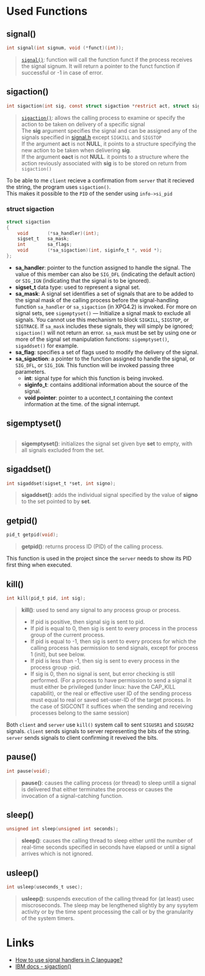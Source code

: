 # Used Functions

## signal()
```c
int signal(int signum, void (*funct)(int));
```
> [`signal()`](https://man7.org/linux/man-pages/man7/signal.7.html): function will call the function funct if the process receives the signal signum.
> It will return a pointer to the funct function if successful or -1 in case of error.

## sigaction()
```c
int sigaction(int sig, const struct sigaction *restrict act, struct sigaction *restrict oact);
```
> [`sigaction()`](https://man7.org/linux/man-pages/man2/sigaction.2.html): allows the calling process to examine or specify the action to be taken on delivery of a specific signal \
> The __sig__ argument specifies the signal and can be assigned any of the signals specified in [signal.h](https://docs.oracle.com/cd/E88353_01/html/E37842/signal.h-3head.html#REFMAN3Fsignal.h-3head) except `SIGKILL` and `SIGSTOP` \
> If the argument __act__ is not __NULL__, it points to a structure specifying the new action to be taken when delivering __sig__. \
> If the argument __oact__ is not __NULL__. it points to a structure where the action reviously associated with __sig__ is to be stored on return from `sigaction()`

To be able to me `client` recieve a confirmation from `server` that it recieved the string, the program uses `sigaction()`. \
This makes it possible to the `PID` of the sender using `info->si_pid`

### struct sigaction
```c
struct sigaction
{
    void       (*sa_handler)(int);
    sigset_t   sa_mask;
    int        sa_flags;
    void       (*sa_sigaction)(int, siginfo_t *, void *);
};
```
- __sa_handler__: pointer to the function assigned to handle the signal. The value of this member can also be `SIG_DFL` (indicating the default action) or `SIG_IGN` (indicating that the signal is to be ignored).
- __sigset_t__ data type: used to represent a signal set.
- __sa_mask__: A signal set identifies a set of signals that are to be added to the signal mask of the calling process before the signal-handling function `sa_handler` or `sa_sigaction` (in XPG4.2) is invoked. For more on signal sets, see `sigemptyset()` — Initialize a signal mask to exclude all signals. You cannot use this mechanism to block `SIGKILL`, `SIGSTOP`, or `SIGTRACE`. If `sa_mask` includes these signals, they will simply be ignored; `sigaction()` will not return an error. `sa_mask` must be set by using one or more of the signal set manipulation functions: `sigemptyset()`, `sigaddset()` for example.
- __sa_flag__: specifies a set of flags used to modify the delivery of the signal.
- __sa_sigaction__: a pointer to the function assigned to handle the signal, or `SIG_DFL`, or `SIG_IGN`. This function will be invoked passing three parameters.
  - __int__: signal type for which this function is being invoked.
  - __siginfo_t__: contains additional information about the source of the signal.
  - __void pointer__: pointer to a ucontect_t containing the context information at the time. of the signal interrupt.

## sigemptyset()
```c
```
> __sigemptyset()__: initializes the signal set given bye __set__ to empty, with all signals excluded from the set.
## sigaddset()
```c
int sigaddset(sigset_t *set, int signo);
```
> __sigaddset()__: adds the individual signal specified by the value of __signo__ to the set pointed to by __set__.
## getpid()
```c
pid_t getpid(void);
```
> __getpid()__: returns process ID (PID) of the calling process.

This function is used in the project since the `server` needs to show its PID first thing when executed.
## kill()
```c
int kill(pid_t pid, int sig);
```
> __kill()__: used to send any signal to any process group or process.
> - If pid is positive, then signal sig is sent to pid.
> - If pid is equal to 0, then sig is sent to every process in the process group of the current process.
> - If pid is equal to -1, then sig is sent to every process for which the calling process has permission to send signals, except for process 1 (init), but see below.
> - If pid is less than -1, then sig is sent to every process in the process group -pid.
> - If sig is 0, then no signal is sent, but error checking is still performed.
> (For a process to have permission to send a signal it must either be privileged (under linux: have the CAP_KILL capabilit), or the real or effective user ID of the sending process must equal to real or saved set-user-ID of the target process. In the case of SIGCONT it suffices when the sending and receiving processes belong to the same session)

Both `client` and `server` use `kill()` system call to sent `SIGUSR1` and `SIGUSR2` signals. `client` sends signals to server representing the bits of the string. `server` sends signals to client confirming it reveived the bits.
## pause()
```c
int pause(void);
```
> __pause()__: causes the calling process (or thread) to sleep untill a signal is delivered that either terminates the process or causes the invocation of a signal-catching function.

## sleep()
```c
unsigned int sleep(unsigned int seconds);
```
> __sleep()__: causes the calling thread to sleep either until the number of real-time seconds specified in seconds have elapsed or until a signal arrives which is not ignored.

## usleep()
```c
int usleep(useconds_t usec);
```
> __usleep()__: suspends execution of the calling thread for (at least) usec miscroseconds. The sleep may be lengthened slightly by any sysytem activity or by the time spent processing the call or by the granularity of the system timers.

# Links
- [How to use signal handlers in C language?](https://linuxhint.com/signal_handlers_c_programming_language/)
- [IBM docs - sigaction()](https://www.ibm.com/docs/en/zos/2.4.0?topic=functions-sigaction-examine-change-signal-action)

